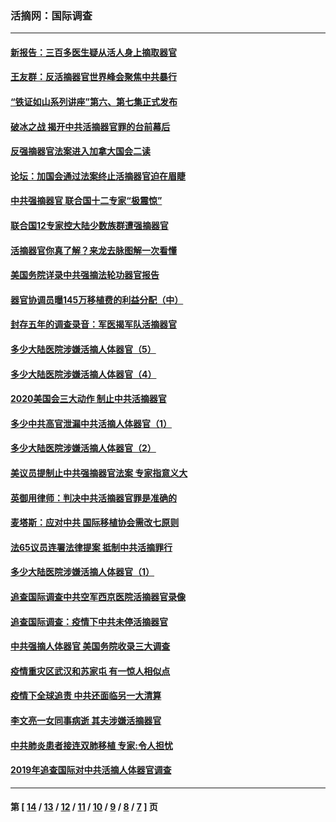 ### 活摘网：国际调查
---
#### [新报告：三百多医生疑从活人身上摘取器官](../../pages/nf5947/n13703044.md?05200430) 
#### [王友群：反活摘器官世界峰会聚焦中共暴行](../../pages/nf5947/n13250738.md?05200430) 
#### [“铁证如山系列讲座”第六、第七集正式发布](../../pages/nf5947/n13106287.md?05200430) 
#### [破冰之战 揭开中共活摘器官罪的台前幕后](../../pages/nf5947/n13082457.md?05200430) 
#### [反强摘器官法案进入加拿大国会二读](../../pages/nf5947/n13033450.md?05200430) 
#### [论坛：加国会通过法案终止活摘器官迫在眉睫](../../pages/nf5947/n13029839.md?05200430) 
#### [中共强摘器官 联合国十二专家“极震惊”](../../pages/nf5947/n13024313.md?05200430) 
#### [联合国12专家控大陆少数族群遭强摘器官](../../pages/nf5947/n13023877.md?05200430) 
#### [活摘器官你真了解？来龙去脉图解一次看懂](../../pages/nf5947/n13013820.md?05200430) 
#### [美国务院详录中共强摘法轮功器官报告](../../pages/nf5947/n12944519.md?05200430) 
#### [器官协调员曝145万移植费的利益分配（中）](../../pages/nf5947/n12894547.md?05200430) 
#### [封存五年的调查录音：军医揭军队活摘器官](../../pages/nf5947/n12798692.md?05200430) 
#### [多少大陆医院涉嫌活摘人体器官（5）](../../pages/nf5947/n12768383.md?05200430) 
#### [多少大陆医院涉嫌活摘人体器官（4）](../../pages/nf5947/n12664434.md?05200430) 
#### [2020美国会三大动作 制止中共活摘器官](../../pages/nf5947/n12682004.md?05200430) 
#### [多少中共高官泄漏中共活摘人体器官（1）](../../pages/nf5947/n12671234.md?05200430) 
#### [多少大陆医院涉嫌活摘人体器官（2）](../../pages/nf5947/n12655589.md?05200430) 
#### [美议员提制止中共强摘器官法案 专家指意义大](../../pages/nf5947/n12630561.md?05200430) 
#### [英御用律师：判决中共活摘器官罪是准确的](../../pages/nf5947/n12580740.md?05200430) 
#### [麦塔斯：应对中共 国际移植协会需改七原则](../../pages/nf5947/n12514711.md?05200430) 
#### [法65议员连署法律提案 抵制中共活摘罪行](../../pages/nf5947/n12437047.md?05200430) 
#### [多少大陆医院涉嫌活摘人体器官（1）](../../pages/nf5947/n12414284.md?05200430) 
#### [追查国际调查中共空军西京医院活摘器官录像](../../pages/nf5947/n12348837.md?05200430) 
#### [追查国际调查：疫情下中共未停活摘器官](../../pages/nf5947/n12273415.md?05200430) 
#### [中共强摘人体器官 美国务院收录三大调查](../../pages/nf5947/n12181488.md?05200430) 
#### [疫情重灾区武汉和苏家屯 有一惊人相似点](../../pages/nf5947/n12150824.md?05200430) 
#### [疫情下全球追责 中共还面临另一大清算](../../pages/nf5947/n12070397.md?05200430) 
#### [李文亮一女同事病逝 其夫涉嫌活摘器官](../../pages/nf5947/n11957882.md?05200430) 
#### [中共肺炎患者接连双肺移植 专家:令人担忧](../../pages/nf5947/n11945516.md?05200430) 
#### [2019年追查国际对中共活摘人体器官调查](../../pages/nf5947/n11917733.md?05200430) 

---
#### 第 [ [14](./14.md?05200430) / [13](./13.md?05200430) / [12](./12.md?05200430) / [11](./11.md?05200430) / [10](./10.md?05200430) / [9](./9.md?05200430) / [8](./8.md?05200430) / [7](./7.md?05200430) ] 页
